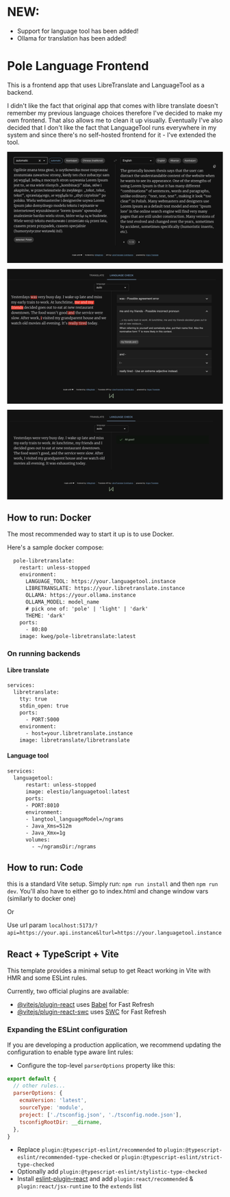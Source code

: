 # NEW:

- Support for language tool has been added!
- Ollama for translation has been added!

# Pole Language Frontend

This is a frontend app that uses LibreTranslate and LanguageTool as a backend.

I didn't like the fact that original app that comes with libre translate doesn't remember my previous language choices therefore I've decided to make my own frontend. That also allows me to clean it up visually. Eventually I've also decided that I don't like the fact that LanguageTool runs everywhere in my system and since there's no self-hosted frontend for it - I've extended the tool.

<p align="center">
  <img src="docs/screenshot.png" alt="pole_translate" align="center">
</p>

<p align="center">
  <img src="docs/with_errors.png" alt="pole_translate" align="center">
</p>
<p align="center">
  <img src="docs/without_errors.png" alt="pole_translate" align="center">
</p>

## How to run: Docker

The most recommended way to start it up is to use Docker.

Here's a sample docker compose:

```
  pole-libretranslate:
    restart: unless-stopped
    environment:
      LANGUAGE_TOOL: https://your.languagetool.instance
      LIBRETRANSLATE: https://your.libretranslate.instance
      OLLAMA: https://your.ollama.instance
      OLLAMA_MODEL: model_name
      # pick one of: 'pole' | 'light' | 'dark' 
      THEME: 'dark'
    ports:
      - 80:80
    image: kweg/pole-libretranslate:latest
```

### On running backends

#### Libre translate

```
services:
  libretranslate:
    tty: true
    stdin_open: true
    ports:
      - PORT:5000
    environment:
      - host=your.libretranslate.instance
    image: libretranslate/libretranslate
```

#### Language tool

```
services:
  languagetool:
      restart: unless-stopped
      image: elestio/languagetool:latest
      ports:
      - PORT:8010
      environment:
      - langtool_languageModel=/ngrams
      - Java_Xms=512m
      - Java_Xmx=1g
      volumes:
        - ~/ngramsDir:/ngrams
```

## How to run: Code

this is a standard Vite setup. Simply run: `npm run install` and then `npm run dev`. You'll also have to either go to index.html and change window vars (similarly to docker one)

Or

Use url param `localhost:5173/?api=https://your.api.instance&lturl=https://your.languagetool.instance`

## React + TypeScript + Vite

This template provides a minimal setup to get React working in Vite with HMR and some ESLint rules.

Currently, two official plugins are available:

- [@vitejs/plugin-react](https://github.com/vitejs/vite-plugin-react/blob/main/packages/plugin-react/README.md) uses [Babel](https://babeljs.io/) for Fast Refresh
- [@vitejs/plugin-react-swc](https://github.com/vitejs/vite-plugin-react-swc) uses [SWC](https://swc.rs/) for Fast Refresh

### Expanding the ESLint configuration

If you are developing a production application, we recommend updating the configuration to enable type aware lint rules:

- Configure the top-level `parserOptions` property like this:

```js
export default {
  // other rules...
  parserOptions: {
    ecmaVersion: 'latest',
    sourceType: 'module',
    project: ['./tsconfig.json', './tsconfig.node.json'],
    tsconfigRootDir: __dirname,
  },
}
```

- Replace `plugin:@typescript-eslint/recommended` to `plugin:@typescript-eslint/recommended-type-checked` or `plugin:@typescript-eslint/strict-type-checked`
- Optionally add `plugin:@typescript-eslint/stylistic-type-checked`
- Install [eslint-plugin-react](https://github.com/jsx-eslint/eslint-plugin-react) and add `plugin:react/recommended` & `plugin:react/jsx-runtime` to the `extends` list
